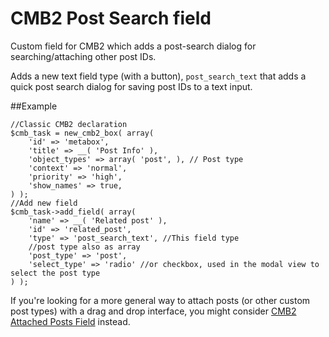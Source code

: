 CMB2 Post Search field
======================

Custom field for CMB2 which adds a post-search dialog for searching/attaching other post IDs.

Adds a new text field type (with a button), `post_search_text` that adds a quick post search dialog for saving post IDs to a text input.

##Example

```
//Classic CMB2 declaration
$cmb_task = new_cmb2_box( array(
	'id' => 'metabox',
	'title' => __( 'Post Info' ),
	'object_types' => array( 'post', ), // Post type
	'context' => 'normal',
	'priority' => 'high',
	'show_names' => true,
) );
//Add new field
$cmb_task->add_field( array(
	'name' => __( 'Related post' ),
	'id' => 'related_post',
	'type' => 'post_search_text', //This field type
	//post type also as array
	'post_type' => 'post',
	'select_type' => 'radio' //or checkbox, used in the modal view to select the post type
) );
```

If you're looking for a more general way to attach posts (or other custom post types) with a drag and drop interface, you might consider [CMB2 Attached Posts Field](https://github.com/WebDevStudios/cmb2-attached-posts) instead.
